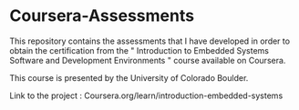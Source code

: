 # Coursera-Assessments
This repository contains the assessments that I have developed in order to obtain the certification from the " Introduction to Embedded Systems Software and Development Environments " course available on Coursera. 

This course is presented by the University of Colorado Boulder.

Link to the project : Coursera.org/learn/introduction-embedded-systems

